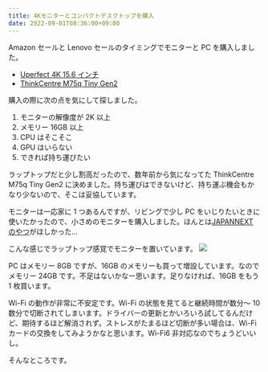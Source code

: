 ```yaml
---
title: 4Kモニターとコンパクトデスクトップを購入
date: 2022-09-01T08:36:00+09:00
---
```


Amazon セールと Lenovo セールのタイミングでモニターと PC を購入しました。

- [Uperfect 4K 15.6 インチ](https://www.amazon.co.jp/gp/product/B08P33YYXT/)
- [ThinkCentre M75q Tiny Gen2](https://www.lenovo.com/jp/ja/d/deals/promo-offers/)

購入の際に次の点を気にして探しました。

1. モニターの解像度が 2K 以上
2. メモリー 16GB 以上
3. CPU はそこそこ
4. GPU はいらない
5. できれば持ち運びたい

ラップトップだと少し割高だったので、数年前から気になってた ThinkCentre M75q Tiny Gen2 に決めました。持ち運びはできないけど、持ち運ぶ機会もかなり少ないので、そこは妥協しています。

モニターは一応家に 1 つあるんですが、リビングで少し PC をいじりたいときに使いたかったので、小さめのモニターを購入しました。ほんとは[JAPANNEXT のやつ](https://www.amazon.co.jp//dp/B0983381Z9)がほしかった...

こんな感じでラップトップ感覚でモニターを置いています。
![](https://i.gyazo.com/2518c5b923f6978b5b53ae60009b7742.jpg)

PC はメモリー 8GB ですが、16GB のメモリーも買って増設しています。なのでメモリー 24GB です。不足はないかなー思います。足りなければ、16GB をもう 1 枚買います。

Wi-Fi の動作が非常に不安定です。Wi-Fi の状態を見てると継続時間が数分～ 10 数分で切断されてしまいます。ドライバーの更新とかいろいろ試してるんだけど、期待するほど解消されず。ストレスがたまるほど切断が多い場合は、Wi-Fi カードの交換をしてみようかなと思います。Wi-Fi6 非対応なのでちょうどいいし。

そんなところです。